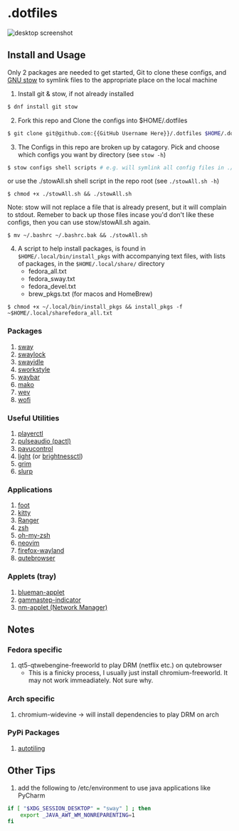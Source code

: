 # .dotfiles
![desktop screenshot](https://i.ibb.co/xYbCZwj/screenshot-22-02-18-15-20.png)

## Install and Usage ##
Only 2 packages are needed to get started, Git to clone these configs, and [GNU stow](https://www.gnu.org/software/stow/) to symlink files to the appropriate place on the local machine

1. Install git & stow, if not already installed
```bash
$ dnf install git stow
```

2. Fork this repo and Clone the configs into $HOME/.dotfiles
```bash
$ git clone git@github.com:{{GitHub Username Here}}/.dotfiles $HOME/.dotfiles && cd $HOME/.dotfiles
```

3. The Configs in this repo are broken up by catagory. Pick and choose which configs you want by directory (see `stow -h`)
```bash
$ stow configs shell scripts # e.g. will symlink all config files in ./configs, ./shell, & ./scripts 
```
or use the ./stowAll.sh shell script in the repo root (see `./stowAll.sh -h`)
```
$ chmod +x ./stowAll.sh && ./stowAll.sh
```
Note: stow will not replace a file that is already present, but it will complain to stdout. Remeber to back up those files incase you'd don't like these configs, then you can use stow/stowAll.sh again. 
```
$ mv ~/.bashrc ~/.bashrc.bak && ./stowAll.sh
```

4. A script to help install packages, is found in `$HOME/.local/bin/install_pkgs` with accompanying text files, with lists of packages, in the `$HOME/.local/share/` directory
	- fedora_all.txt
	- fedora_sway.txt
	- fedora_devel.txt
	- brew_pkgs.txt (for macos and HomeBrew)
```
$ chmod +x ~/.local/bin/install_pkgs && install_pkgs -f ~$HOME/.local/sharefedora_all.txt
```

### Packages
1. [sway](https://github.com/swaywm/sway)
2. [swaylock](https://github.com/swaywm/swaylock)
3. [swayidle](https://github.com/swaywm/swayidle)
4. [sworkstyle](https://github.com/Lyr-7D1h/swayest_workstyle)
5. [waybar](https://github.com/Alexays/Waybar)
6. [mako](https://github.com/emersion/mako)
7. [wev](https://git.sr.ht/~sircmpwn/wev)
8. [wofi](https://hg.sr.ht/~scoopta/wofi)
### Useful Utilities
1. [playerctl](https://github.com/altdesktop/playerctl)
2. [pulseaudio (pactl)](https://freedesktop.org/software/pulseaudio/pavucontrol/)
3. [pavucontrol](https://freedesktop.org/software/pulseaudio/pavucontrol/)
4. [light](https://github.com/haikarainen/light) (or [brightnessctl](https://github.com/Hummer12007/brightnessctl))
5. [grim](https://github.com/emersion/grim)
6. [slurp](https://github.com/emersion/slurp)
### Applications
1. [foot](https://codeberg.org/dnkl/foot/commits/branch/master) 
2. [kitty](https://sw.kovidgoyal.net/kitty/)
3. [Ranger](https://github.com/ranger/ranger)
4. [zsh](https://zsh.sourceforge.io/)
5. [oh-my-zsh](https://github.com/ohmyzsh)
6. [neovim](https://github.com/neovim/neovim)
7. [firefox-wayland](https://www.mozilla.org/en-US/firefox/)
8. [qutebrowser](https://github.com/qutebrowser/qutebrowser)
### Applets (tray)
1. [blueman-applet](https://github.com/blueman-project/blueman)
2. [gammastep-indicator](https://gitlab.com/chinstrap/gammastep)
3. [nm-applet (Network Manager)](https://gitlab.gnome.org/GNOME/network-manager-applet)

## Notes
### Fedora specific
1. qt5-qtwebengine-freeworld to play DRM (netflix etc.) on qutebrowser
    * This is a finicky process, I usually just install chromium-freeworld. It may not work immeadiately. Not sure why. 

### Arch specific
1. chromium-widevine &rarr; will install dependencies to play DRM on arch

### PyPi Packages
1. [autotiling](https://github.com/nwg-piotr/autotiling)

## Other Tips
1. add the following to /etc/environment to use java applications like PyCharm
```bash
if [ "$XDG_SESSION_DESKTOP" = "sway" ] ; then
    export _JAVA_AWT_WM_NONREPARENTING=1
fi
```

